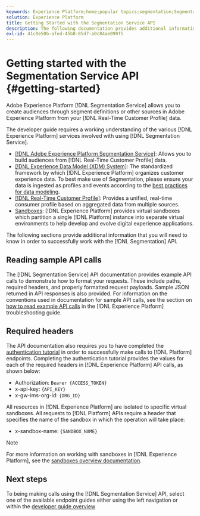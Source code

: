 ```yaml
---
keywords: Experience Platform;home;popular topics;segmentation;Segmentation;Segmentation Service;api;
solution: Experience Platform
title: Getting Started with the Segmentation Service API
description: The following documentation provides additional information that you need to know in order to successfully work with the Segmentation API.
exl-id: 41c0e50b-afed-45b8-85d7-a0c84ae090f5
---
```

# Getting started with the Segmentation Service API {#getting-started}

Adobe Experience Platform [!DNL Segmentation Service] allows you to create audiences through segment definitions or other sources in Adobe Experience Platform from your [!DNL Real-Time Customer Profile] data.

The developer guide requires a working understanding of the various [!DNL Experience Platform] services involved with using [!DNL Segmentation Service].

- [[!DNL Adobe Experience Platform Segmentation Service]](../home.md): Allows you to build audiences from [!DNL Real-Time Customer Profile] data.
- [[!DNL Experience Data Model (XDM) System]](../../xdm/home.md): The standardized framework by which [!DNL Experience Platform] organizes customer experience data. To best make use of Segmentation, please ensure your data is ingested as profiles and events according to the [best practices for data modeling](../../xdm/schema/best-practices.md).
- [[!DNL Real-Time Customer Profile]](../../profile/home.md): Provides a unified, real-time consumer profile based on aggregated data from multiple sources.
- [Sandboxes](../../sandboxes/home.md): [!DNL Experience Platform] provides virtual sandboxes which partition a single [!DNL Platform] instance into separate virtual environments to help develop and evolve digital experience applications.

The following sections provide additional information that you will need to know in order to successfully work with the [!DNL Segmentation] API.

## Reading sample API calls

The [!DNL Segmentation Service] API documentation provides example API calls to demonstrate how to format your requests. These include paths, required headers, and properly formatted request payloads. Sample JSON returned in API responses is also provided. For information on the conventions used in documentation for sample API calls, see the section on [how to read example API calls](../../landing/troubleshooting.md#how-do-i-format-an-api-request) in the [!DNL Experience Platform] troubleshooting guide.

## Required headers

The API documentation also requires you to have completed the [authentication tutorial](https://www.adobe.com/go/platform-api-authentication-en) in order to successfully make calls to [!DNL Platform] endpoints. Completing the authentication tutorial provides the values for each of the required headers in [!DNL Experience Platform] API calls, as shown below:

- Authorization: `Bearer {ACCESS_TOKEN}`
- x-api-key: `{API_KEY}`
- x-gw-ims-org-id: `{ORG_ID}`

All resources in [!DNL Experience Platform] are isolated to specific virtual sandboxes. All requests to [!DNL Platform] APIs require a header that specifies the name of the sandbox in which the operation will take place:

- x-sandbox-name: `{SANDBOX_NAME}`
  
>[!NOTE]
>
>For more information on working with sandboxes in [!DNL Experience Platform], see the [sandboxes overview documentation](../../sandboxes/home.md).

## Next steps

To being making calls using the [!DNL Segmentation Service] API, select one of the available endpoint guides either using the left navigation or within the [developer guide overview](./overview.md)
